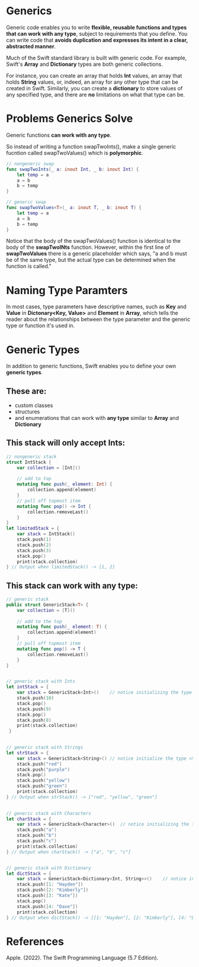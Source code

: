 # Generics 

Generic code enables you to write **flexible, reusable functions and types that can work with any type**, subject to requirements that you define. You can write code that **avoids duplication and expresses its intent in a clear, abstracted manner**. 

Much of the Swift standard library is built with generic code. For example, Swift's **Array** and **Dictionary** types are both generic collections. 

For instance, you can create an array that holds **Int** values, an array that holds **String** values, or, indeed, an array for any other type that can be created in Swift. Similarly, you can create a **dictionary** to store values of any specified type, and there are **no** limitations on what that type can be. 

# Problems Generics Solve
Generic functions **can work with any type**. 

So instead of writing a function swapTwoInts(), make a single generic fucntion called swapTwoValues() which is **polymorphic**. 

``` swift 
// nongeneric swap
func swapTwoInts(_ a: inout Int, _ b: inout Int) {
    let temp = a
    a = b
    b = temp
}

// generic swap
func swapTwoValues<T>(_ a: inout T, _ b: inout T) {
    let temp = a
    a = b
    b = temp
}
```  

Notice that the body of the swapTwoValues() function is identical to the body of the **swapTwoINts** function. However, within the first line of **swapTwoValues** there is a generic placeholder **<T>** which says, "a and b must be of the same type, but the actual type can be determined when the function is called." 

# Naming Type Paramters 
In most cases, type parameters have descriptive names, such as **Key** and **Value** in **Dictonary<Key, Value>** and **Element** in **Array<Element>**, which tells the reader about the relationships between the type parameter and the generic type or function it's used in. 

# Generic Types 
In addition to generic functions, Swift enables you to define your own **generic types**. 

## These are: 
- custom classes 
- structures 
- and enumerations that can work with **any type** similar to **Array** and **Dictionary** 

## This stack will only accept Ints: 
``` Swift
// nongeneric stack
struct IntStack {
    var collection = [Int]()
    
    // add to top
    mutating func push(_ element: Int) {
        collection.append(element)
    }
    // pull off topmost item
    mutating func pop() -> Int {
        collection.removeLast()
    }
}
let limitedStack = {
    var stack = IntStack()
    stack.push(1)
    stack.push(2)
    stack.push(3)
    stack.pop()
    print(stack.collection)
} // Output when limitedStack() -> [1, 2] 
``` 

## This stack can work with any type: 
``` Swift 
// generic stack
public struct GenericStack<T> {
    var collection = [T]()
    
    // add to the top
    mutating func push(_ element: T) {
        collection.append(element)
    }
    // pull off topmost item
    mutating func pop() -> T {
        collection.removeLast()
    }
}


// generic stack with Ints
let intStack = {
    var stack = GenericStack<Int>()    // notice initializing the type <Int>
    stack.push(10)
    stack.pop()
    stack.push(9)
    stack.pop()
    stack.push(8)
    print(stack.collection)
 } 

    
// generic stack with Strings
let strStack = {
    var stack = GenericStack<String>() // notice initialize the type <String>
    stack.push("red")
    stack.push("purple")
    stack.pop()
    stack.push("yellow")
    stack.push("green")
    print(stack.collection)
} // Output when strStack() -> ["red", "yellow", "green"]

    
// generic stack with Characters
let charStack = {
    var stack = GenericStack<Character>()  // notice initializing the type <Character>
    stack.push("a")
    stack.push("b")
    stack.push("c")
    print(stack.collection)
} // Output when charStack() -> ["a", "b", "c"]


// generic stack with Dictionary
let dictStack = {
    var stack = GenericStack<Dictionary<Int, String>>()    // notice initializing the type <Dictonary<Int, String>>
    stack.push([1: "Hayden"])
    stack.push([2: "Kimberly"])
    stack.push([3: "Kate"])
    stack.pop()
    stack.push([4: "Dave"])
    print(stack.collection)
} // Output when dictStack() -> [[1: "Hayden"], [2: "Kimberly"], [4: "Dave"]]
``` 
    
# References 
Apple. (2022). The Swift Programming Language (5.7 Edition).
